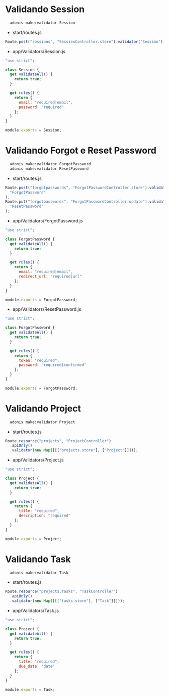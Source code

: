 # Validando Session

```sh
  adonis make:validator Session
```

- start/routes.js

```js
Route.post("sessions", "SessionController.store").validator("Session");
```

- app/Validators/Session.js

```js
"use strict";

class Session {
  get validateAll() {
    return true;
  }

  get rules() {
    return {
      email: "required|email",
      password: "required"
    };
  }
}

module.exports = Session;
```

# Validando Forgot e Reset Password

```sh
  adonis make:validator ForgotPassword
  adonis make:validator ResetPassword
```

- start/routes.js

```js
Route.post("forgotpasswords", "ForgotPasswordController.store").validator(
  "ForgotPassword"
);
Route.put("forgotpasswords", "ForgotPasswordController.update").validator(
  "ResetPassword"
);
```

- app/Validators/ForgotPassword.js

```js
"use strict";

class ForgotPassword {
  get validateAll() {
    return true;
  }

  get rules() {
    return {
      email: "required|email",
      redirect_url: "required|url"
    };
  }
}

module.exports = ForgotPassword;
```

- app/Validators/ResetPassword.js

```js
"use strict";

class ForgotPassword {
  get validateAll() {
    return true;
  }

  get rules() {
    return {
      token: "required",
      password: "required|confirmed"
    };
  }
}

module.exports = ForgotPassword;
```

# Validando Project

```sh
  adonis make:validator Project
```

- start/routes.js

```js
Route.resource("projects", "ProjectController")
  .apiOnly()
  .validator(new Map([[["projects.store"], ["Project"]]]));
```

- app/Validators/Project.js

```js
"use strict";

class Project {
  get validateAll() {
    return true;
  }

  get rules() {
    return {
      title: "required",
      description: "required"
    };
  }
}

module.exports = Project;
```

# Validando Task

```sh
  adonis make:validator Task
```

- start/routes.js

```js
Route.resource("projects.tasks", "TaskController")
  .apiOnly()
  .validator(new Map([[["tasks.store"], ["Task"]]]));
```

- app/Validators/Task.js

```js
"use strict";

class Project {
  get validateAll() {
    return true;
  }

  get rules() {
    return {
      title: "required",
      due_date: "date"
    };
  }
}

module.exports = Task;
```
